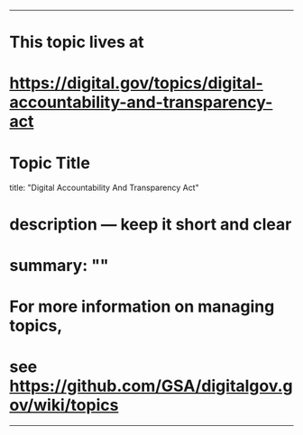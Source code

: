 
---
# This topic lives at
# https://digital.gov/topics/digital-accountability-and-transparency-act

# Topic Title
title: "Digital Accountability And Transparency Act"

# description — keep it short and clear
# summary: ""


# For more information on managing topics,
# see https://github.com/GSA/digitalgov.gov/wiki/topics
---